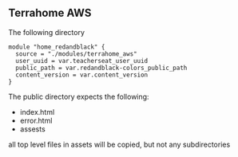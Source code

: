 ## Terrahome AWS

The following directory

```
module "home_redandblack" {
  source = "./modules/terrahome_aws"
  user_uuid = var.teacherseat_user_uuid
  public_path = var.redandblack-colors_public_path
  content_version = var.content_version  
} 
```

The public directory expects the following:
- index.html
- error.html
- assests

all top level files in assets will be copied, but not any subdirectories